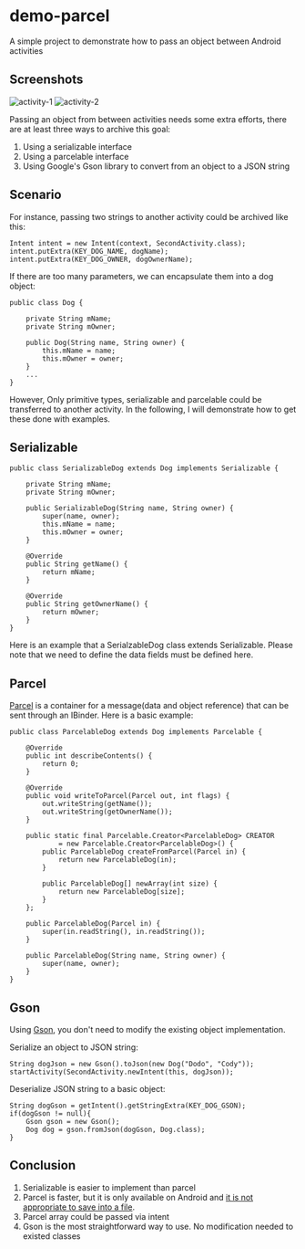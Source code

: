 # demo-parcel

A simple project to demonstrate how to pass an object between Android activities

## Screenshots

![activity-1](https://i.imgur.com/3ZAm9ZK.png)
![activity-2](https://i.imgur.com/AqsfNTh.png)

Passing an object from between activities needs some extra efforts, there are at least three ways to archive this goal:

1. Using a serializable interface
2. Using a parcelable interface
3. Using Google's Gson library to convert from an object to a JSON string

## Scenario

For instance, passing two strings to another activity could be archived like this:

```
Intent intent = new Intent(context, SecondActivity.class);
intent.putExtra(KEY_DOG_NAME, dogName);
intent.putExtra(KEY_DOG_OWNER, dogOwnerName);
```

If there are too many parameters, we can encapsulate them into a dog object:

```
public class Dog {

    private String mName;
    private String mOwner;

    public Dog(String name, String owner) {
        this.mName = name;
        this.mOwner = owner;
    }
    ...
}
```

However, Only primitive types, serializable and parcelable could be transferred to another activity. In the following, I will demonstrate how to get these done with examples.

## Serializable

```
public class SerializableDog extends Dog implements Serializable {

    private String mName;
    private String mOwner;

    public SerializableDog(String name, String owner) {
        super(name, owner);
        this.mName = name;
        this.mOwner = owner;
    }

    @Override
    public String getName() {
        return mName;
    }

    @Override
    public String getOwnerName() {
        return mOwner;
    }
}
```

Here is an example that a SerialzableDog class extends Serializable. Please note that we need to define the data fields must be defined here.


## Parcel

[Parcel](https://goo.gl/Ieh8YM) is a container for a message(data and object reference) that can be sent through an IBinder. Here is a  basic example:

```
public class ParcelableDog extends Dog implements Parcelable {

    @Override
    public int describeContents() {
        return 0;
    }

    @Override
    public void writeToParcel(Parcel out, int flags) {
        out.writeString(getName());
        out.writeString(getOwnerName());
    }

    public static final Parcelable.Creator<ParcelableDog> CREATOR
            = new Parcelable.Creator<ParcelableDog>() {
        public ParcelableDog createFromParcel(Parcel in) {
            return new ParcelableDog(in);
        }

        public ParcelableDog[] newArray(int size) {
            return new ParcelableDog[size];
        }
    };

    public ParcelableDog(Parcel in) {
        super(in.readString(), in.readString());
    }

    public ParcelableDog(String name, String owner) {
        super(name, owner);
    }
}
```

## Gson

Using [Gson](https://github.com/google/gson), you don't need to modify the existing object implementation.

Serialize an object to JSON string:

```
String dogJson = new Gson().toJson(new Dog("Dodo", "Cody"));
startActivity(SecondActivity.newIntent(this, dogJson));
```

Deserialize JSON string to a basic object:

```
String dogGson = getIntent().getStringExtra(KEY_DOG_GSON);
if(dogGson != null){
    Gson gson = new Gson();
    Dog dog = gson.fromJson(dogGson, Dog.class);
}

```

## Conclusion

1. Serializable is easier to implement than parcel
2. Parcel is faster, but it is only available on Android and [it is not appropriate to save into a file](https://goo.gl/xzyINb).
3. Parcel array could be passed via intent
4. Gson is the most straightforward way to use. No modification needed to existed classes
